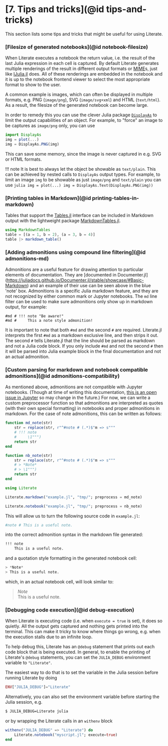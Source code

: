 # [**7.** Tips and tricks](@id tips-and-tricks)

This section lists some tips and tricks that might be useful for using
Literate.

### [Filesize of generated notebooks](@id notebook-filesize)

When Literate executes a notebook the return value, i.e. the result of the
last Julia expression in each cell is captured. By default Literate generates
multiple renderings of the result in different output formats or
[MIME](https://en.wikipedia.org/wiki/MIME)s, just like
[IJulia.jl](https://github.com/JuliaLang/IJulia.jl) does. All of these renderings
are embedded in the notebook and it is up to the notebook frontend viewer to select
the most appropriate format to show to the user.

A common example is images, which can often be displayed in multiple formats, e.g. PNG
(`image/png`), SVG (`image/svg+xml`) and HTML (`text/html`). As a result, the filesize of
the generated notebook can become large.

In order to remedy this you can use the clever Julia package
[`DisplayAs`](https://github.com/tkf/DisplayAs.jl) to limit the output capabilities of
an object. For example, to "force" an image to be captures as `image/png` only,
you can use

```julia
import DisplayAs
img = plot(...)
img = DisplayAs.PNG(img)
```

This can save some memory, since the image is never captured in e.g. SVG or
HTML formats.

!!! note
    It is best to always let the object be showable as `text/plain`. This can be achieved
    by nested calls to `DisplayAs` output types. For example, to limit an image `img` to
    be showable as just `image/png` and `text/plain` you can use
    ```julia
    img = plot(...)
    img = DisplayAs.Text(DisplayAs.PNG(img))
    ```

### [Printing tables in Markdown](@id printing-tables-in-markdown)

Tables that support the [Tables.jl](https://tables.juliadata.org/) interface can be included in Markdown output with the lightweight package [MarkdownTables.jl](https://github.com/tpapp/MarkdownTables.jl).

```julia
using MarkdownTables
table = [(a = 1, b = 2), (a = 3, b = 4)]
table |> markdown_table()
```

### [Adding admonitions using compound line filtering](@id admonitions-md)

Admonitions are a useful feature for drawing attention to particular elements of 
documentation. They are [documented in Documenter.jl]
(https://juliadocs.github.io/Documenter.jl/stable/showcase/#Basic-Markdown) and
an example of their use can be seen above in the blue 'note' box.
Admonitions is a specific Julia markdown feature, and they are not recognized
by either common mark or Jupyter notebooks. The `md` line filter can be used
to make sure admonitions only show up in markdown output, for example:

```
#md # !!! note "Be aware!"
#md #     This a note style admonition!
```

It is important to note that both `#md` and the second `#` are required. Literate.jl
interprets the first `#md` as a markdown exclusive line, and then strips it out. The 
second `#` tells Literate.jl that the line should be parsed as markdown and not a 
Julia code block. If you only include `#md` and not the second `#` then it will 
be parsed into Julia example block in the final documentation and not an actual 
admonition.


### [Custom parsing for markdown and notebook compatible admonitions](@id admonitions-compatibility)

As mentioned above, admonitions are not compatible with Jupyter notebooks.
(Though at time of writing this documentation,
[this is an open issue in Jupyter](https://github.com/jupyter/notebook/issues/1292)
so may change in the future.) For now, we can write a custom preprocessor function
so that admonitions are interpreted as quotes (with their own special formatting)
in notebooks and proper admonitions in markdown. For the case of note admonitions,
this can be written as follows:

```julia
function md_note(str)
    str = replace(str, r"^#note # (.*)$"m => s"""
    # !!! note
    #     \1""")
    return str
end

function nb_note(str)
    str = replace(str, r"^#note # (.*)$"m => s"""
    # > *Note*
    # > \1""")
    return str
end

using Literate

Literate.markdown("example.jl", "tmp/"; preprocess = md_note)

Literate.notebook("example.jl", "tmp/"; preprocess = nb_note)
```

This will allow us to turn the following source code in `example.jl`:

```julia
#note # This is a useful note.
```

into the correct admonition syntax in the markdown file generated:

```julia
!!! note
    This is a useful note.
```

and a quotation style formatting in the generated notebook cell:

```julia
> *Note*
> This is a useful note.
```

which, in an actual notebook cell, will look similar to:

> *Note*\
> This is a useful note.


### [Debugging code execution](@id debug-execution)

When Literate is executing code (i.e. when `execute = true` is set), it does so quietly.
All the output gets captured and nothing gets printed into the terminal.
This can make it tricky to know where things go wrong, e.g. when the execution stalls due
to an infinite loop.

To help debug this, Literate has an `@debug` statement that prints out each code block that
is being executed. In general, to enable the printing of Literate's `@debug` statements, you
can set the `JULIA_DEBUG` environment variable to `"Literate"`.

The easiest way to do that is to set the variable in the Julia session before running
Literate by doing

```julia
ENV["JULIA_DEBUG"]="Literate"
```

Alternatively, you can also set the environment variable before starting the Julia session, e.g.

```sh
$ JULIA_DEBUG=Literate julia
```

or by wrapping the Literate calls in an `withenv` block

```julia
withenv("JULIA_DEBUG" => "Literate") do
    Literate.notebook("myscript.jl"; execute=true)
end
```
